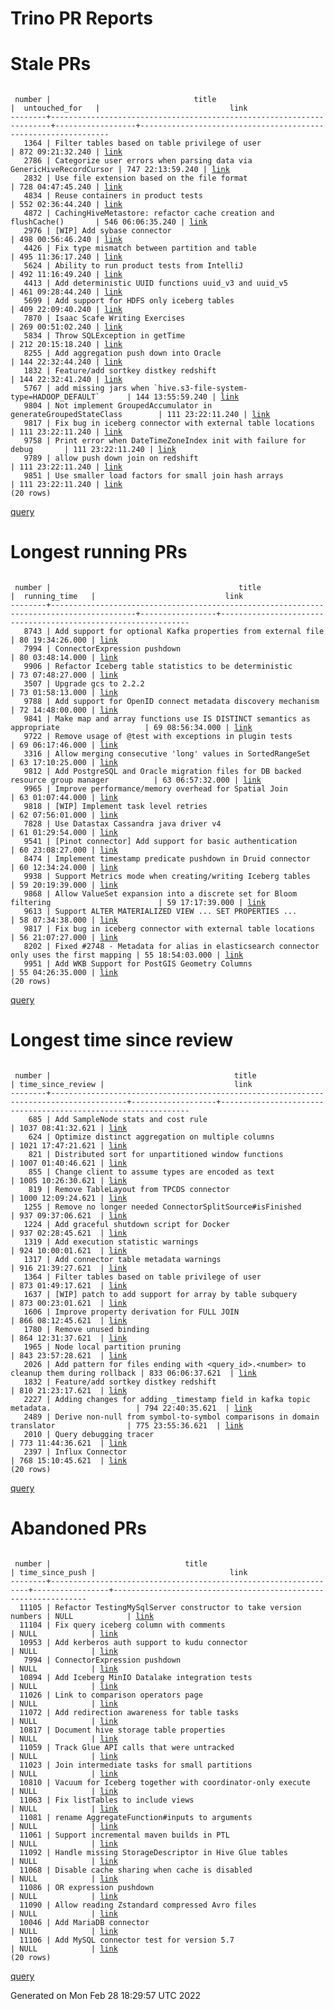 Trino PR Reports
=======

#  Stale PRs
<pre><code>
 number |                                title                                 |  untouched_for   |                             link                              
--------+----------------------------------------------------------------------+------------------+---------------------------------------------------------------
   1364 | Filter tables based on table privilege of user                       | 872 09:21:32.240 | <a href="https://github.com/trinodb/trino/pull/1364">link</a> 
   2786 | Categorize user errors when parsing data via GenericHiveRecordCursor | 747 22:13:59.240 | <a href="https://github.com/trinodb/trino/pull/2786">link</a> 
   2832 | Use file extension based on the file format                          | 728 04:47:45.240 | <a href="https://github.com/trinodb/trino/pull/2832">link</a> 
   4834 | Reuse containers in product tests                                    | 552 02:36:44.240 | <a href="https://github.com/trinodb/trino/pull/4834">link</a> 
   4872 | CachingHiveMetastore: refactor cache creation and flushCache()       | 546 06:06:35.240 | <a href="https://github.com/trinodb/trino/pull/4872">link</a> 
   2976 | [WIP] Add sybase connector                                           | 498 00:56:46.240 | <a href="https://github.com/trinodb/trino/pull/2976">link</a> 
   4426 | Fix type mismatch between partition and table                        | 495 11:36:17.240 | <a href="https://github.com/trinodb/trino/pull/4426">link</a> 
   5624 | Ability to run product tests from IntelliJ                           | 492 11:16:49.240 | <a href="https://github.com/trinodb/trino/pull/5624">link</a> 
   4413 | Add deterministic UUID functions uuid_v3 and uuid_v5                 | 461 09:28:44.240 | <a href="https://github.com/trinodb/trino/pull/4413">link</a> 
   5699 | Add support for HDFS only iceberg tables                             | 409 22:09:40.240 | <a href="https://github.com/trinodb/trino/pull/5699">link</a> 
   7870 | Isaac Scafe Writing Exercises                                        | 269 00:51:02.240 | <a href="https://github.com/trinodb/trino/pull/7870">link</a> 
   5834 | Throw SQLException in getTime                                        | 212 20:15:18.240 | <a href="https://github.com/trinodb/trino/pull/5834">link</a> 
   8255 | Add aggregation push down into Oracle                                | 144 22:32:44.240 | <a href="https://github.com/trinodb/trino/pull/8255">link</a> 
   1832 | Feature/add sortkey distkey redshift                                 | 144 22:32:41.240 | <a href="https://github.com/trinodb/trino/pull/1832">link</a> 
   5767 | add missing jars when `hive.s3-file-system-type=HADOOP_DEFAULT`      | 144 13:55:59.240 | <a href="https://github.com/trinodb/trino/pull/5767">link</a> 
   9804 | Not implement GroupedAccumulator in generateGroupedStateClass        | 111 23:22:11.240 | <a href="https://github.com/trinodb/trino/pull/9804">link</a> 
   9817 | Fix bug in iceberg connector with external table locations           | 111 23:22:11.240 | <a href="https://github.com/trinodb/trino/pull/9817">link</a> 
   9758 | Print error when DateTimeZoneIndex init with failure for debug       | 111 23:22:11.240 | <a href="https://github.com/trinodb/trino/pull/9758">link</a> 
   9789 | allow push down join on redshift                                     | 111 23:22:11.240 | <a href="https://github.com/trinodb/trino/pull/9789">link</a> 
   9851 | Use smaller load factors for small join hash arrays                  | 111 23:22:11.240 | <a href="https://github.com/trinodb/trino/pull/9851">link</a> 
(20 rows)
</code></pre>
[query](https://github.com/nineinchnick/trino-cicd/blob/dba949ab3ec0c422c86e9cc3ed58d7e9db0b4a05/sql/pr/stale-prs.sql)

#  Longest running PRs
<pre><code>
 number |                                          title                                          |  running_time   |                             link                              
--------+-----------------------------------------------------------------------------------------+-----------------+---------------------------------------------------------------
   8743 | Add support for optional Kafka properties from external file                            | 80 19:34:26.000 | <a href="https://github.com/trinodb/trino/pull/8743">link</a> 
   7994 | ConnectorExpression pushdown                                                            | 80 03:48:14.000 | <a href="https://github.com/trinodb/trino/pull/7994">link</a> 
   9906 | Refactor Iceberg table statistics to be deterministic                                   | 73 07:48:27.000 | <a href="https://github.com/trinodb/trino/pull/9906">link</a> 
   3507 | Upgrade gcs to 2.2.2                                                                    | 73 01:58:13.000 | <a href="https://github.com/trinodb/trino/pull/3507">link</a> 
   9788 | Add support for OpenID connect metadata discovery mechanism                             | 72 14:48:00.000 | <a href="https://github.com/trinodb/trino/pull/9788">link</a> 
   9841 | Make map and array functions use IS DISTINCT semantics as appropriate                   | 69 08:56:34.000 | <a href="https://github.com/trinodb/trino/pull/9841">link</a> 
   9722 | Remove usage of @test with exceptions in plugin tests                                   | 69 06:17:46.000 | <a href="https://github.com/trinodb/trino/pull/9722">link</a> 
   3316 | Allow merging consecutive 'long' values in SortedRangeSet                               | 63 17:10:25.000 | <a href="https://github.com/trinodb/trino/pull/3316">link</a> 
   9812 | Add PostgreSQL and Oracle migration files for DB backed resource group manager          | 63 06:57:32.000 | <a href="https://github.com/trinodb/trino/pull/9812">link</a> 
   9965 | Improve performance/memory overhead for Spatial Join                                    | 63 01:07:44.000 | <a href="https://github.com/trinodb/trino/pull/9965">link</a> 
   9818 | [WIP] Implement task level retries                                                      | 62 07:56:01.000 | <a href="https://github.com/trinodb/trino/pull/9818">link</a> 
   7828 | Use Datastax Cassandra java driver v4                                                   | 61 01:29:54.000 | <a href="https://github.com/trinodb/trino/pull/7828">link</a> 
   9541 | [Pinot connector] Add support for basic authentication                                  | 60 23:08:27.000 | <a href="https://github.com/trinodb/trino/pull/9541">link</a> 
   8474 | Implement timestamp predicate pushdown in Druid connector                               | 60 12:34:24.000 | <a href="https://github.com/trinodb/trino/pull/8474">link</a> 
   9938 | Support Metrics mode when creating/writing Iceberg tables                               | 59 20:19:39.000 | <a href="https://github.com/trinodb/trino/pull/9938">link</a> 
   9868 | Allow ValueSet expansion into a discrete set for Bloom filtering                        | 59 17:17:39.000 | <a href="https://github.com/trinodb/trino/pull/9868">link</a> 
   9613 | Support ALTER MATERIALIZED VIEW ... SET PROPERTIES ...                                  | 58 07:34:38.000 | <a href="https://github.com/trinodb/trino/pull/9613">link</a> 
   9817 | Fix bug in iceberg connector with external table locations                              | 56 21:07:27.000 | <a href="https://github.com/trinodb/trino/pull/9817">link</a> 
   8202 | Fixed #2748 - Metadata for alias in elasticsearch connector only uses the first mapping | 55 18:54:03.000 | <a href="https://github.com/trinodb/trino/pull/8202">link</a> 
   9951 | Add WKB Support for PostGIS Geometry Columns                                            | 55 04:26:35.000 | <a href="https://github.com/trinodb/trino/pull/9951">link</a> 
(20 rows)
</code></pre>
[query](https://github.com/nineinchnick/trino-cicd/blob/dba949ab3ec0c422c86e9cc3ed58d7e9db0b4a05/sql/pr/running-prs.sql)

#  Longest time since review
<pre><code>
 number |                                         title                                         | time_since_review |                             link                              
--------+---------------------------------------------------------------------------------------+-------------------+---------------------------------------------------------------
    685 | Add SampleNode stats and cost rule                                                    | 1037 08:41:32.621 | <a href="https://github.com/trinodb/trino/pull/685">link</a>  
    624 | Optimize distinct aggregation on multiple columns                                     | 1021 17:47:21.621 | <a href="https://github.com/trinodb/trino/pull/624">link</a>  
    821 | Distributed sort for unpartitioned window functions                                   | 1007 01:40:46.621 | <a href="https://github.com/trinodb/trino/pull/821">link</a>  
    855 | Change client to assume types are encoded as text                                     | 1005 10:26:30.621 | <a href="https://github.com/trinodb/trino/pull/855">link</a>  
    819 | Remove TableLayout from TPCDS connector                                               | 1000 12:09:24.621 | <a href="https://github.com/trinodb/trino/pull/819">link</a>  
   1255 | Remove no longer needed ConnectorSplitSource#isFinished                               | 937 09:37:06.621  | <a href="https://github.com/trinodb/trino/pull/1255">link</a> 
   1224 | Add graceful shutdown script for Docker                                               | 937 02:28:45.621  | <a href="https://github.com/trinodb/trino/pull/1224">link</a> 
   1319 | Add execution statistic warnings                                                      | 924 10:00:01.621  | <a href="https://github.com/trinodb/trino/pull/1319">link</a> 
   1317 | Add connector table metadata warnings                                                 | 916 21:39:27.621  | <a href="https://github.com/trinodb/trino/pull/1317">link</a> 
   1364 | Filter tables based on table privilege of user                                        | 873 01:49:17.621  | <a href="https://github.com/trinodb/trino/pull/1364">link</a> 
   1637 | [WIP] patch to add support for array by table subquery                                | 873 00:23:01.621  | <a href="https://github.com/trinodb/trino/pull/1637">link</a> 
   1606 | Improve property derivation for FULL JOIN                                             | 866 08:12:45.621  | <a href="https://github.com/trinodb/trino/pull/1606">link</a> 
   1780 | Remove unused binding                                                                 | 864 12:31:37.621  | <a href="https://github.com/trinodb/trino/pull/1780">link</a> 
   1965 | Node local partition pruning                                                          | 843 23:57:28.621  | <a href="https://github.com/trinodb/trino/pull/1965">link</a> 
   2026 | Add pattern for files ending with &lt;query_id&gt;.&lt;number&gt; to cleanup them during rollback | 833 06:06:37.621  | <a href="https://github.com/trinodb/trino/pull/2026">link</a> 
   1832 | Feature/add sortkey distkey redshift                                                  | 810 21:23:17.621  | <a href="https://github.com/trinodb/trino/pull/1832">link</a> 
   2227 | Adding changes for adding _timestamp field in kafka topic metadata.                   | 794 22:40:35.621  | <a href="https://github.com/trinodb/trino/pull/2227">link</a> 
   2489 | Derive non-null from symbol-to-symbol comparisons in domain translator                | 775 23:55:36.621  | <a href="https://github.com/trinodb/trino/pull/2489">link</a> 
   2010 | Query debugging tracer                                                                | 773 11:44:36.621  | <a href="https://github.com/trinodb/trino/pull/2010">link</a> 
   2397 | Influx Connector                                                                      | 768 15:10:45.621  | <a href="https://github.com/trinodb/trino/pull/2397">link</a> 
(20 rows)
</code></pre>
[query](https://github.com/nineinchnick/trino-cicd/blob/dba949ab3ec0c422c86e9cc3ed58d7e9db0b4a05/sql/pr/awaiting-review.sql)

#  Abandoned PRs
<pre><code>
 number |                              title                              | time_since_push |                              link                              
--------+-----------------------------------------------------------------+-----------------+----------------------------------------------------------------
  11105 | Refactor TestingMySqlServer constructor to take version numbers | NULL            | <a href="https://github.com/trinodb/trino/pull/11105">link</a> 
  11104 | Fix query iceberg column with comments                          | NULL            | <a href="https://github.com/trinodb/trino/pull/11104">link</a> 
  10953 | Add kerberos auth support to kudu connector                     | NULL            | <a href="https://github.com/trinodb/trino/pull/10953">link</a> 
   7994 | ConnectorExpression pushdown                                    | NULL            | <a href="https://github.com/trinodb/trino/pull/7994">link</a>  
  10894 | Add Iceberg MinIO Datalake integration tests                    | NULL            | <a href="https://github.com/trinodb/trino/pull/10894">link</a> 
  11026 | Link to comparison operators page                               | NULL            | <a href="https://github.com/trinodb/trino/pull/11026">link</a> 
  11072 | Add redirection awareness for table tasks                       | NULL            | <a href="https://github.com/trinodb/trino/pull/11072">link</a> 
  10817 | Document hive storage table properties                          | NULL            | <a href="https://github.com/trinodb/trino/pull/10817">link</a> 
  11059 | Track Glue API calls that were untracked                        | NULL            | <a href="https://github.com/trinodb/trino/pull/11059">link</a> 
  11023 | Join intermediate tasks for small partitions                    | NULL            | <a href="https://github.com/trinodb/trino/pull/11023">link</a> 
  10810 | Vacuum for Iceberg together with coordinator-only execute       | NULL            | <a href="https://github.com/trinodb/trino/pull/10810">link</a> 
  11063 | Fix listTables to include views                                 | NULL            | <a href="https://github.com/trinodb/trino/pull/11063">link</a> 
  11081 | rename AggregateFunction#inputs to arguments                    | NULL            | <a href="https://github.com/trinodb/trino/pull/11081">link</a> 
  11061 | Support incremental maven builds in PTL                         | NULL            | <a href="https://github.com/trinodb/trino/pull/11061">link</a> 
  11092 | Handle missing StorageDescriptor in Hive Glue tables            | NULL            | <a href="https://github.com/trinodb/trino/pull/11092">link</a> 
  11068 | Disable cache sharing when cache is disabled                    | NULL            | <a href="https://github.com/trinodb/trino/pull/11068">link</a> 
  11086 | OR expression pushdown                                          | NULL            | <a href="https://github.com/trinodb/trino/pull/11086">link</a> 
  11090 | Allow reading Zstandard compressed Avro files                   | NULL            | <a href="https://github.com/trinodb/trino/pull/11090">link</a> 
  10046 | Add MariaDB connector                                           | NULL            | <a href="https://github.com/trinodb/trino/pull/10046">link</a> 
  11106 | Add MySQL connector test for version 5.7                        | NULL            | <a href="https://github.com/trinodb/trino/pull/11106">link</a> 
(20 rows)
</code></pre>
[query](https://github.com/nineinchnick/trino-cicd/blob/dba949ab3ec0c422c86e9cc3ed58d7e9db0b4a05/sql/pr/abandoned-prs.sql)

Generated on Mon Feb 28 18:29:57 UTC 2022

